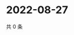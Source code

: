 # 2022-08-27

共 0 条

<!-- BEGIN WEIBO -->
<!-- 最后更新时间 Sat Aug 27 2022 14:05:32 GMT+0800 (China Standard Time) -->

<!-- END WEIBO -->
